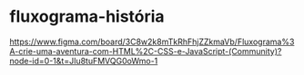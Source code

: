 # fluxograma-história
https://www.figma.com/board/3C8w2k8mTkRhFhjZZkmaVb/Fluxograma%3A-crie-uma-aventura-com-HTML%2C-CSS-e-JavaScript-(Community)?node-id=0-1&t=JIu8tuFMVQG0oWmo-1
